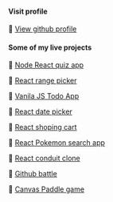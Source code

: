 #### Visit profile
📎 [View github profile](https://github.com/ashutosh-sajan)

#### Some of my live projects

📎 [Node React quiz app](https://node-react-quiz-app.netlify.com)


📎 [React range picker](https://react-range-picker.netlify.com/)


📎 [Vanila JS Todo App](https://vanilla-js-todo-app.netlify.com/)

📎 [React date picker](https://react-date-picker.netlify.com/)

📎 [React shoping cart](https://react-shoping-car.netlify.com/)


📎 [React Pokemon search app](https://pokymon-search.netlify.com/)


📎 [React conduit clone](https://react-conduit-clone.netlify.com/)


📎 [Github battle](https://github-user-battle.netlify.com/)


📎 [Canvas Paddle game](https://vanila-js-paddle-game.netlify.com/)

